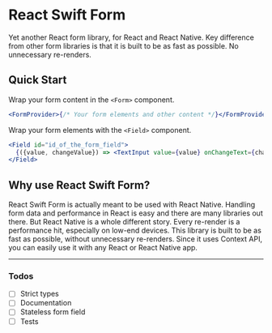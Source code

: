 # React Swift Form

Yet another React form library, for React and React Native. Key difference from other form libraries is that it is built to be as fast as possible. No unnecessary re-renders.

## Quick Start

Wrap your form content in the `<Form>` component.

```jsx
<FormProvider>{/* Your form elements and other content */}</FormProvider>
```

Wrap your form elements with the `<Field>` component.

```jsx
<Field id="id_of_the_form_field">
  {({value, changeValue}) => <TextInput value={value} onChangeText={changeValue} />}
</Field>
```

## Why use React Swift Form?

React Swift Form is actually meant to be used with React Native. Handling form data and performance in React is easy and there are many libraries out there. But React Native is a whole different story. Every re-render is a performance hit, especially on low-end devices. This library is built to be as fast as possible, without unnecessary re-renders. Since it uses Context API, you can easily use it with any React or React Native app.

---

### Todos

- [ ] Strict types
- [ ] Documentation
- [ ] Stateless form field
- [ ] Tests
